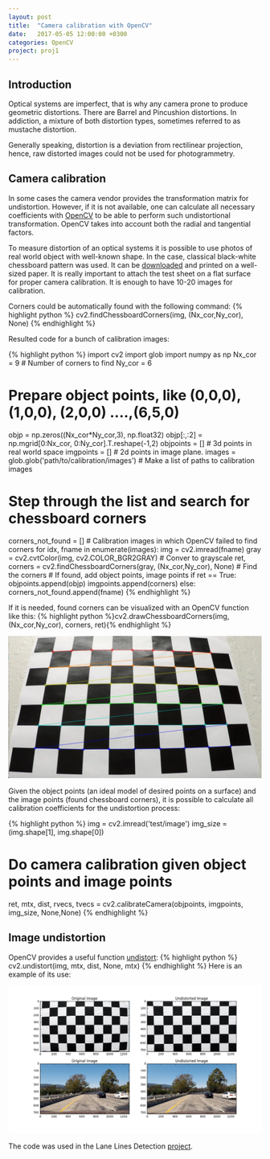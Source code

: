 ```yaml
---
layout: post
title:  "Camera calibration with OpenCV"
date:   2017-05-05 12:00:00 +0300
categories: OpenCV
project: proj1
---
```

## Introduction

Optical systems are imperfect, that is why any camera prone to produce geometric distortions. There are Barrel and Pincushion distortions. In addiction, a mixture of both distortion types, sometimes referred to as mustache distortion.

Generally speaking, distortion is a deviation from rectilinear projection, hence, raw distorted images could not be used for photogrammetry.

## Camera calibration

In some cases the camera vendor provides the transformation matrix for undistortion. However, if it is not available, one can calculate all necessary coefficients with [OpenCV](http://docs.opencv.org/2.4/doc/tutorials/calib3d/camera_calibration/camera_calibration.html) to be able to perform such undistortional transformation. OpenCV takes into account both the radial and tangential factors. 

To measure distortion of an optical systems it is possible to use photos of real world object with well-known shape. In the case, classical black-white chessboard pattern was used. It can be [downloaded](http://docs.opencv.org/2.4/_downloads/pattern.png) and printed on a well-sized paper. It is really important to attach the test sheet on a flat surface for proper camera calibration. It is enough to have 10-20 images for calibration.

Corners could be automatically found with the following command: {% highlight python %} cv2.findChessboardCorners(img, (Nx_cor,Ny_cor), None) {% endhighlight %}

Resulted code for a bunch of calibration images:

{% highlight python %}
import cv2
import glob
import numpy as np
Nx_cor = 9 # Number of corners to find
Ny_cor = 6
# Prepare object points, like (0,0,0), (1,0,0), (2,0,0) ....,(6,5,0)
objp = np.zeros((Nx_cor*Ny_cor,3), np.float32)
objp[:,:2] = np.mgrid[0:Nx_cor, 0:Ny_cor].T.reshape(-1,2)
objpoints = [] # 3d points in real world space
imgpoints = [] # 2d points in image plane.
images = glob.glob('path/to/calibration/images') # Make a list of paths to calibration images
# Step through the list and search for chessboard corners
corners_not_found = [] # Calibration images in which OpenCV failed to find corners
for idx, fname in enumerate(images):
    img = cv2.imread(fname)
    gray = cv2.cvtColor(img, cv2.COLOR_BGR2GRAY) # Conver to grayscale
    ret, corners = cv2.findChessboardCorners(gray, (Nx_cor,Ny_cor), None) # Find the corners
    # If found, add object points, image points
    if ret == True:
        objpoints.append(objp)
        imgpoints.append(corners)
    else:
        corners_not_found.append(fname)
{% endhighlight %}

If it is needed, found corners can be visualized with an OpenCV function like this: {% highlight python %}cv2.drawChessboardCorners(img, (Nx_cor,Ny_cor), corners, ret){% endhighlight %}

![Corners found example](/assets/post2/corners_found.jpg)

Given the object points (an ideal model of desired points on a surface) and the image points (found chessboard corners), it is possible to calculate all calibration coefficients for the undistortion process:

{% highlight python %}
img = cv2.imread('test/image')
img_size = (img.shape[1], img.shape[0])
# Do camera calibration given object points and image points
ret, mtx, dist, rvecs, tvecs = cv2.calibrateCamera(objpoints, imgpoints, img_size, None,None)
{% endhighlight %}

## Image undistortion

OpenCV provides a useful function [undistort](https://en.wikipedia.org/wiki/Distortion_(optics)):
{% highlight python %}
cv2.undistort(img, mtx, dist, None, mtx)
{% endhighlight %}
Here is an example of its use:

![Undistortion example](/assets/post2/undist_img.jpg)

The code was used in the Lane Lines Detection [project][project-gh].

[project-gh]: /proj/proj1


